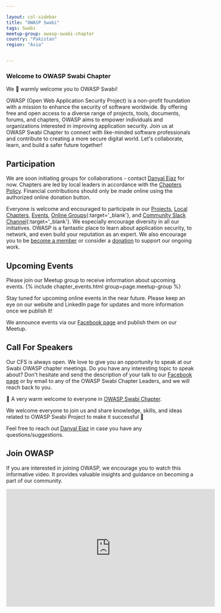 ```yaml
---

layout: col-sidebar
title: "OWASP Swabi"
tags: Swabi
meetup-group: owasp-swabi-chapter
country: "Pakistan"
region: "Asia"


---
```


### Welcome to OWASP Swabi Chapter

We 👋 warmly welcome you to OWASP Swabi! 

OWASP (Open Web Application Security Project) is a non-profit foundation with a mission to enhance the security of software worldwide. By offering free and open access to a diverse range of projects, tools, documents, forums, and chapters, OWASP aims to empower individuals and organizations interested in improving application security. Join us at OWASP Swabi Chapter to connect with like-minded software professionals and contribute to creating a more secure digital world.
Let's collaborate, learn, and build a safer future together!

## Participation
We are soon initiating groups for collaborations - contact [Danyal Ejaz](mailto:danyal.ejaz@owasp.org) for now. 
Chapters are led by local leaders in accordance with the [Chapters Policy](/www-policy/operational/chapters). 
Financial contributions should only be made online using the authorized online donation button. 

Everyone is welcome and encouraged to participate in our [Projects](/projects/), [Local Chapters](/chapters/), [Events](/events/), [Online Groups](https://groups.google.com/a/owasp.com/){:target='_blank'}, and [Community Slack Channel](https://owasp.slack.com/){:target='_blank'}. We especially encourage diversity in all our initiatives. OWASP is a fantastic place to learn about application security, to network, and even build your reputation as an expert. We also encourage you to be [become a member](/membership/) or consider a [donation](/donate/) to support our ongoing work.

## Upcoming Events

Please join our Meetup group to receive information about upcoming events.
{% include chapter_events.html group=page.meetup-group %}

Stay tuned for upcoming online events in the near future. 
Please keep an eye on our website and LinkedIn page for updates and more information once we publish it!

We announce events via our [Facebook page](https://www.facebook.com/owaspswabi/) and publish them on our Meetup.

## Call For Speakers
Our CFS is always open. We love to give you an opportunity to speak at our Swabi OWASP chapter meetings.
Do you have any interesting topic to speak about? Don't hesitate and send the description of your talk to our 
[Facebook page](https://www.facebook.com/owaspswabi/) or by email to any of the OWASP Swabi Chapter Leaders, 
and we will reach back to you.

👋 A very warm welcome to everyone in [OWASP Swabi Chapter](https://owasp.org/www-chapter-swabi/).

We welcome everyone to join us and share knowledge, skills, and ideas related to OWASP Swabi Project to make it successful 🙂

Feel free to reach out [Danyal Ejaz](mailto:danyal.ejaz@owasp.org) in case you have any questions/suggestions.

## Join OWASP 
If you are interested in joining OWASP, we encourage you to watch this informative video. It provides valuable insights and guidance on becoming a part of our community.

<iframe width="560" height="315" src="https://www.youtube.com/embed/T2tlcZsYtko" frameborder="0" allow="accelerometer; autoplay; clipboard-write; encrypted-media; gyroscope; picture-in-picture" allowfullscreen></iframe>

